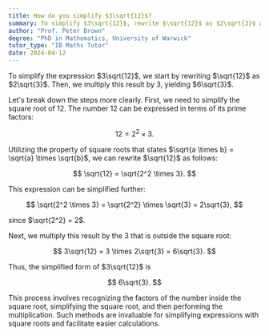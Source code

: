```yaml
---
title: How do you simplify $3\sqrt{12}$?
summary: To simplify $3\sqrt{12}$, rewrite $\sqrt{12}$ as $2\sqrt{3}$ and then multiply by 3 to get $6\sqrt{3}$.
author: "Prof. Peter Brown"
degree: "PhD in Mathematics, University of Warwick"
tutor_type: "IB Maths Tutor"
date: 2024-04-12
---
```


To simplify the expression $3\sqrt{12}$, we start by rewriting $\sqrt{12}$ as $2\sqrt{3}$. Then, we multiply this result by $3$, yielding $6\sqrt{3}$.

Let's break down the steps more clearly. First, we need to simplify the square root of $12$. The number $12$ can be expressed in terms of its prime factors:

$$
12 = 2^2 \times 3.
$$

Utilizing the property of square roots that states $\sqrt{a \times b} = \sqrt{a} \times \sqrt{b}$, we can rewrite $\sqrt{12}$ as follows:

$$
\sqrt{12} = \sqrt{2^2 \times 3}.
$$

This expression can be simplified further:

$$
\sqrt{2^2 \times 3} = \sqrt{2^2} \times \sqrt{3} = 2\sqrt{3},
$$

since $\sqrt{2^2} = 2$.

Next, we multiply this result by the $3$ that is outside the square root:

$$
3\sqrt{12} = 3 \times 2\sqrt{3} = 6\sqrt{3}.
$$

Thus, the simplified form of $3\sqrt{12}$ is 

$$
6\sqrt{3}.
$$

This process involves recognizing the factors of the number inside the square root, simplifying the square root, and then performing the multiplication. Such methods are invaluable for simplifying expressions with square roots and facilitate easier calculations.
    